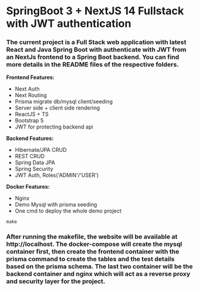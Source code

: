 # SpringBoot 3 + NextJS 14 Fullstack with JWT authentication

### The current project is a Full Stack web application with latest React and Java Spring Boot with authenticate with JWT from an NextJs frontend to a Spring Boot backend. You can find more details in the README files of the respective folders.

**Frontend Features:**
- Next Auth
- Next Routing
- Prisma migrate db/mysql client/seeding
- Server side + client side rendering
- ReactJS + TS
- Bootstrap 5
- JWT for protecting backend api

**Backend Features:**
- Hibernate/JPA CRUD
- REST CRUD
- Spring Data JPA
- Spring Security
- JWT Auth, Roles('ADMIN'/'USER')

**Docker Features:**
- Nginx
- Demo Mysql with prisma seeding
- One cmd to deploy the whole demo project

```
make
```
###  After running the makefile, the website will be available at http://localhost. The docker-compose will create the mysql container first, then create the frontend container with the prisma command to create the tables and the test details based on the prisma schema. The last two container will be the backend container and nginx which will act as a reverse proxy and security layer for the project.